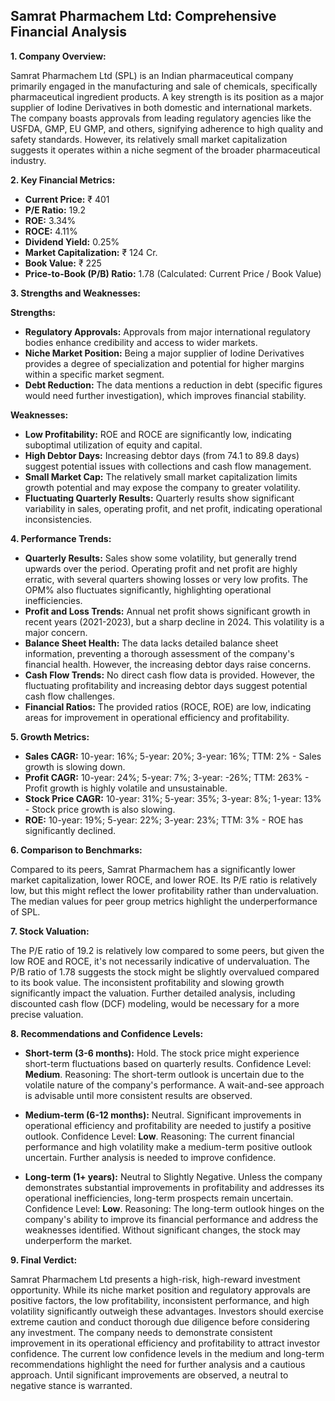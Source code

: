 ## Samrat Pharmachem Ltd: Comprehensive Financial Analysis

**1. Company Overview:**

Samrat Pharmachem Ltd (SPL) is an Indian pharmaceutical company primarily engaged in the manufacturing and sale of chemicals, specifically pharmaceutical ingredient products.  A key strength is its position as a major supplier of Iodine Derivatives in both domestic and international markets.  The company boasts approvals from leading regulatory agencies like the USFDA, GMP, EU GMP, and others, signifying adherence to high quality and safety standards.  However, its relatively small market capitalization suggests it operates within a niche segment of the broader pharmaceutical industry.


**2. Key Financial Metrics:**

* **Current Price:** ₹ 401
* **P/E Ratio:** 19.2
* **ROE:** 3.34%
* **ROCE:** 4.11%
* **Dividend Yield:** 0.25%
* **Market Capitalization:** ₹ 124 Cr.
* **Book Value:** ₹ 225
* **Price-to-Book (P/B) Ratio:** 1.78 (Calculated: Current Price / Book Value)


**3. Strengths and Weaknesses:**

**Strengths:**

* **Regulatory Approvals:**  Approvals from major international regulatory bodies enhance credibility and access to wider markets.
* **Niche Market Position:**  Being a major supplier of Iodine Derivatives provides a degree of specialization and potential for higher margins within a specific market segment.
* **Debt Reduction:**  The data mentions a reduction in debt (specific figures would need further investigation), which improves financial stability.

**Weaknesses:**

* **Low Profitability:** ROE and ROCE are significantly low, indicating suboptimal utilization of equity and capital.
* **High Debtor Days:** Increasing debtor days (from 74.1 to 89.8 days) suggest potential issues with collections and cash flow management.
* **Small Market Cap:**  The relatively small market capitalization limits growth potential and may expose the company to greater volatility.
* **Fluctuating Quarterly Results:**  Quarterly results show significant variability in sales, operating profit, and net profit, indicating operational inconsistencies.


**4. Performance Trends:**

* **Quarterly Results:** Sales show some volatility, but generally trend upwards over the period.  Operating profit and net profit are highly erratic, with several quarters showing losses or very low profits.  The OPM% also fluctuates significantly, highlighting operational inefficiencies.
* **Profit and Loss Trends:** Annual net profit shows significant growth in recent years (2021-2023), but a sharp decline in 2024. This volatility is a major concern.
* **Balance Sheet Health:**  The data lacks detailed balance sheet information, preventing a thorough assessment of the company's financial health.  However, the increasing debtor days raise concerns.
* **Cash Flow Trends:**  No direct cash flow data is provided.  However, the fluctuating profitability and increasing debtor days suggest potential cash flow challenges.
* **Financial Ratios:**  The provided ratios (ROCE, ROE) are low, indicating areas for improvement in operational efficiency and profitability.


**5. Growth Metrics:**

* **Sales CAGR:** 10-year: 16%; 5-year: 20%; 3-year: 16%; TTM: 2% - Sales growth is slowing down.
* **Profit CAGR:** 10-year: 24%; 5-year: 7%; 3-year: -26%; TTM: 263% - Profit growth is highly volatile and unsustainable.
* **Stock Price CAGR:** 10-year: 31%; 5-year: 35%; 3-year: 8%; 1-year: 13% - Stock price growth is also slowing.
* **ROE:** 10-year: 19%; 5-year: 22%; 3-year: 23%; TTM: 3% - ROE has significantly declined.


**6. Comparison to Benchmarks:**

Compared to its peers, Samrat Pharmachem has a significantly lower market capitalization, lower ROCE, and lower ROE.  Its P/E ratio is relatively low, but this might reflect the lower profitability rather than undervaluation.  The median values for peer group metrics highlight the underperformance of SPL.


**7. Stock Valuation:**

The P/E ratio of 19.2 is relatively low compared to some peers, but given the low ROE and ROCE, it's not necessarily indicative of undervaluation. The P/B ratio of 1.78 suggests the stock might be slightly overvalued compared to its book value.  The inconsistent profitability and slowing growth significantly impact the valuation.  Further detailed analysis, including discounted cash flow (DCF) modeling, would be necessary for a more precise valuation.


**8. Recommendations and Confidence Levels:**

* **Short-term (3-6 months):** Hold.  The stock price might experience short-term fluctuations based on quarterly results.  Confidence Level: **Medium**.  Reasoning:  The short-term outlook is uncertain due to the volatile nature of the company's performance.  A wait-and-see approach is advisable until more consistent results are observed.

* **Medium-term (6-12 months):** Neutral.  Significant improvements in operational efficiency and profitability are needed to justify a positive outlook. Confidence Level: **Low**. Reasoning: The current financial performance and high volatility make a medium-term positive outlook uncertain.  Further analysis is needed to improve confidence.

* **Long-term (1+ years):**  Neutral to Slightly Negative.  Unless the company demonstrates substantial improvements in profitability and addresses its operational inefficiencies, long-term prospects remain uncertain. Confidence Level: **Low**. Reasoning: The long-term outlook hinges on the company's ability to improve its financial performance and address the weaknesses identified.  Without significant changes, the stock may underperform the market.


**9. Final Verdict:**

Samrat Pharmachem Ltd presents a high-risk, high-reward investment opportunity. While its niche market position and regulatory approvals are positive factors, the low profitability, inconsistent performance, and high volatility significantly outweigh these advantages.  Investors should exercise extreme caution and conduct thorough due diligence before considering any investment.  The company needs to demonstrate consistent improvement in its operational efficiency and profitability to attract investor confidence.  The current low confidence levels in the medium and long-term recommendations highlight the need for further analysis and a cautious approach.  Until significant improvements are observed, a neutral to negative stance is warranted.
